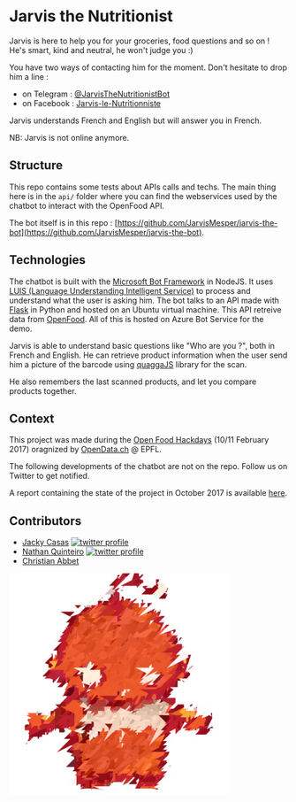 # Jarvis the Nutritionist

Jarvis is here to help you for your groceries, food questions and so on ! He's smart, kind and neutral, he won't judge you :)

You have two ways of contacting him for the moment. Don't hesitate to drop him a line :

- on Telegram : [@JarvisTheNutritionistBot](http://t.me/JarvisTheNutritionistBot)
- on Facebook : [Jarvis-le-Nutritionniste](https://www.facebook.com/Jarvis-le-Nutritionniste-1868216750130500)

Jarvis understands French and English but will answer you in French.

NB: Jarvis is not online anymore.

## Structure

This repo contains some tests about APIs calls and techs. The main thing here is in the `api/` folder where you can find the webservices used by the chatbot to interact with the OpenFood API.

The bot itself is in this repo : [https://github.com/JarvisMesper/jarvis-the-bot](https://github.com/JarvisMesper/jarvis-the-bot).


## Technologies

The chatbot is built with the [Microsoft Bot Framework](https://dev.botframework.com) in NodeJS. It uses [LUIS (Language Understanding Intelligent Service)](https://www.luis.ai) to process and understand what the user is asking him. The bot talks to an API made with [Flask](http://flask.pocoo.org) in Python and hosted on an Ubuntu virtual machine. This API retreive data from [OpenFood](https://www.openfood.ch). All of this is hosted on Azure Bot Service for the demo.

Jarvis is able to understand basic questions like "Who are you ?", both in French and English. He can retrieve product information when the user send him a picture of the barcode using [quaggaJS](https://serratus.github.io/quaggaJS/) library for the scan.

He also remembers the last scanned products, and let you compare products together.


## Context

This project was made during the [Open Food Hackdays](https://food.opendata.ch) (10/11 February 2017) oragnized by [OpenData.ch](https://opendata.ch) @ EPFL.

The following developments of the chatbot are not on the repo. Follow us on Twitter to get notified.

A report containing the state of the project in October 2017 is available [here](https://github.com/JarvisMesper/jarvis-the-nutritionist/blob/master/open-data-report.pdf).


## Contributors

[1]: https://i.imgur.com/wWzX9uB.png
[2]: https://twitter.com/jackycasas_
[3]: https://twitter.com/nathan_quint

- [Jacky Casas](https://github.com/acknowledge) [![twitter profile][1]][2]
- [Nathan Quinteiro](https://github.com/nathanquinteiro) [![twitter profile][1]][3]
- [Christian Abbet](https://github.com/christlf)


![jarvis the nutritionist icon](https://raw.githubusercontent.com/JarvisMesper/jarvis-the-nutritionist/master/statics/bot-icon-squared-400.png)